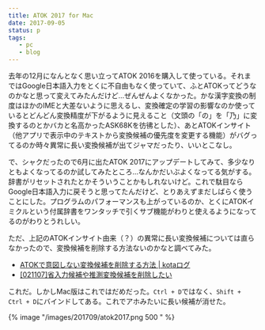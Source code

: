 ```yaml
---
title: ATOK 2017 for Mac
date: 2017-09-05
status: p
tags:
   - pc
   - blog
---
```


去年の12月になんとなく思い立ってATOK 2016を購入して使っている。それまではGoogle日本語入力をとくに不自由もなく使っていて、ふとATOKってどうなのかなと思って変えてみたんだけど…ぜんぜんよくなかった。かな漢字変換の制度はほかのIMEと大差ないように思えるし、変換確定の学習の影響なのか使っているとどんどん変換精度が下がるように見えること（文頭の「の」を「乃」に変換するのとかバカと名高かったASK68Kを彷彿とした）、あとATOKインサイト（他アプリで表示中のテキストから変換候補の優先度を変更する機能）がバグってるのか時々異常に長い変換候補が出てジャマだったり、いいとこなし。

で、シャクだったので6月に出たATOK 2017にアップデートしてみて、多少なりともよくなってるのか試してみたところ…なんかだいぶよくなってる気がする。辞書がリセットされたとかそういうことかもしれないけど。これで駄目ならGoogle日本語入力に戻そうと思ってたんだけど、とりあえずまだしばらく使うことにした。プログラムのパフォーマンスも上がっているのか、とくにATOKイミクルという付属辞書をワンタッチで引くサブ機能がわりと使えるようになってるのがわりとうれしい。

ただ、上記のATOKインサイト由来（？）の異常に長い変換候補については直らなかったので、変換候補を削除する方法ないのかなと調べてみた。

- [ATOKで意図しない変換候補を削除する方法 \| kotaログ](https://www.kotalog.net/archives/5555)
- [\[021107\]省入力候補や推測変換候補を削除したい](http://support.justsystems.com/faq/1032/app/servlet/qadoc?QID=021107)

これだ。しかしMac版はこれではだめだった。`Ctrl + D`ではなく、`Shift + Ctrl + D`にバインドしてある。これでアホみたいに長い候補が消せた。

{% image "/images/201709/atok2017.png 500 " %}

